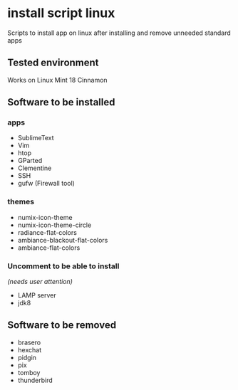 # install script linux
Scripts to install app on linux after installing and remove unneeded standard apps

## Tested environment
Works on Linux Mint 18 Cinnamon

## Software to be installed
### apps
- SublimeText
- Vim
- htop
- GParted
- Clementine
- SSH
- gufw (Firewall tool)

### themes
- numix-icon-theme
- numix-icon-theme-circle
- radiance-flat-colors
- ambiance-blackout-flat-colors
- ambiance-flat-colors

### Uncomment to be able to install
_(needs user attention)_
- LAMP server
- jdk8

## Software to be removed
- brasero
- hexchat
- pidgin
- pix
- tomboy
- thunderbird
